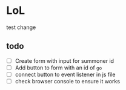 # LoL

test change

## todo

- [ ] Create form with input for summoner id
- [ ] Add button to form with an id of `go`
- [ ] connect button to event listener in js file
- [ ] check browser console to ensure it works
